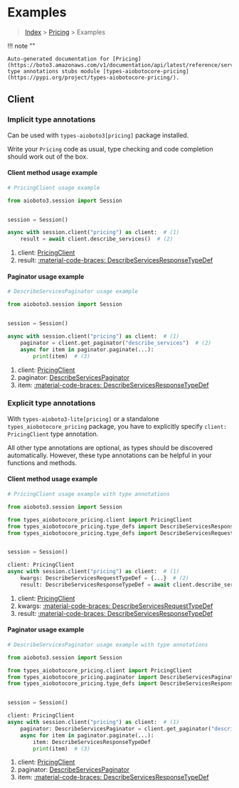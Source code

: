 # Examples

> [Index](../README.md) > [Pricing](./README.md) > Examples

!!! note ""

    Auto-generated documentation for [Pricing](https://boto3.amazonaws.com/v1/documentation/api/latest/reference/services/pricing.html#pricing)
    type annotations stubs module [types-aiobotocore-pricing](https://pypi.org/project/types-aiobotocore-pricing/).

## Client

### Implicit type annotations

Can be used with `types-aioboto3[pricing]` package installed.

Write your `Pricing` code as usual,
type checking and code completion should work out of the box.



#### Client method usage example

```python
# PricingClient usage example

from aioboto3.session import Session


session = Session()

async with session.client("pricing") as client:  # (1)
    result = await client.describe_services()  # (2)
```

1. client: [PricingClient](./client.md)
2. result: [:material-code-braces: DescribeServicesResponseTypeDef](./type_defs.md#describeservicesresponsetypedef)



#### Paginator usage example

```python
# DescribeServicesPaginator usage example

from aioboto3.session import Session


session = Session()

async with session.client("pricing") as client:  # (1)
    paginator = client.get_paginator("describe_services")  # (2)
    async for item in paginator.paginate(...):
        print(item)  # (3)
```

1. client: [PricingClient](./client.md)
2. paginator: [DescribeServicesPaginator](./paginators.md#describeservicespaginator)
3. item: [:material-code-braces: DescribeServicesResponseTypeDef](./type_defs.md#describeservicesresponsetypedef)




### Explicit type annotations

With `types-aioboto3-lite[pricing]`
or a standalone `types_aiobotocore_pricing` package, you have to explicitly specify
`client: PricingClient` type annotation.

All other type annotations are optional, as types should be discovered automatically.
However, these type annotations can be helpful in your functions and methods.


#### Client method usage example

```python
# PricingClient usage example with type annotations

from aioboto3.session import Session

from types_aiobotocore_pricing.client import PricingClient
from types_aiobotocore_pricing.type_defs import DescribeServicesResponseTypeDef
from types_aiobotocore_pricing.type_defs import DescribeServicesRequestTypeDef


session = Session()

client: PricingClient
async with session.client("pricing") as client:  # (1)
    kwargs: DescribeServicesRequestTypeDef = {...}  # (2)
    result: DescribeServicesResponseTypeDef = await client.describe_services(**kwargs)  # (3)
```

1. client: [PricingClient](./client.md)
2. kwargs: [:material-code-braces: DescribeServicesRequestTypeDef](./type_defs.md#describeservicesrequesttypedef)
3. result: [:material-code-braces: DescribeServicesResponseTypeDef](./type_defs.md#describeservicesresponsetypedef)



#### Paginator usage example

```python
# DescribeServicesPaginator usage example with type annotations

from aioboto3.session import Session

from types_aiobotocore_pricing.client import PricingClient
from types_aiobotocore_pricing.paginator import DescribeServicesPaginator
from types_aiobotocore_pricing.type_defs import DescribeServicesResponseTypeDef


session = Session()

client: PricingClient
async with session.client("pricing") as client:  # (1)
    paginator: DescribeServicesPaginator = client.get_paginator("describe_services")  # (2)
    async for item in paginator.paginate(...):
        item: DescribeServicesResponseTypeDef
        print(item)  # (3)
```

1. client: [PricingClient](./client.md)
2. paginator: [DescribeServicesPaginator](./paginators.md#describeservicespaginator)
3. item: [:material-code-braces: DescribeServicesResponseTypeDef](./type_defs.md#describeservicesresponsetypedef)




